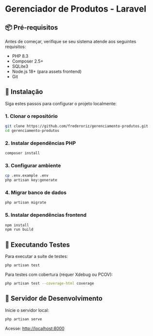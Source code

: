# Gerenciador de Produtos - Laravel

## 📦 Pré-requisitos

Antes de começar, verifique se seu sistema atende aos seguintes requisitos:

- PHP 8.3
- Composer 2.5+
- SQLite3
- Node.js 18+ (para assets frontend)
- Git

## 🚀 Instalação

Siga estes passos para configurar o projeto localmente:

### 1. Clonar o repositório
```bash
git clone https://github.com/frederoriz/gerenciamento-produtos.git
cd gerenciamento-produtos
```

### 2. Instalar dependências PHP
```bash
composer install
```

### 3. Configurar ambiente
```bash
cp .env.example .env
php artisan key:generate
```

### 4. Migrar banco de dados
```bash
php artisan migrate
```

### 5. Instalar dependências frontend
```bash
npm install
npm run build
```

## 🧪 Executando Testes

Para executar a suíte de testes:

```bash
php artisan test
```

Para testes com cobertura (requer Xdebug ou PCOV):
```bash
php artisan test --coverage-html coverage
```

## 🌟 Servidor de Desenvolvimento

Inicie o servidor local:

```bash
php artisan serve
```

Acesse: [http://localhost:8000](http://localhost:8000)
